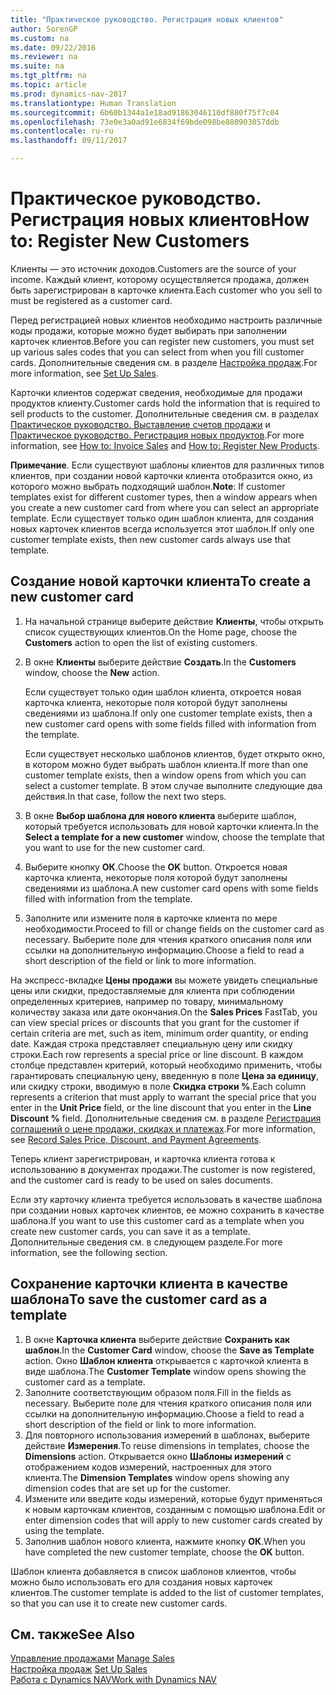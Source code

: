 ```yaml
---
title: "Практическое руководство. Регистрация новых клиентов"
author: SorenGP
ms.custom: na
ms.date: 09/22/2016
ms.reviewer: na
ms.suite: na
ms.tgt_pltfrm: na
ms.topic: article
ms.prod: dynamics-nav-2017
ms.translationtype: Human Translation
ms.sourcegitcommit: 6b60b1344a1e18ad91863046110df880f75f7c04
ms.openlocfilehash: 73e0e3a0ad91e6834f69bde098be880903057ddb
ms.contentlocale: ru-ru
ms.lasthandoff: 09/11/2017

---
```


# <a name="how-to-register-new-customers"></a><span data-ttu-id="fc9d2-102">Практическое руководство. Регистрация новых клиентов</span><span class="sxs-lookup"><span data-stu-id="fc9d2-102">How to: Register New Customers</span></span>
<span data-ttu-id="fc9d2-103">Клиенты — это источник доходов.</span><span class="sxs-lookup"><span data-stu-id="fc9d2-103">Customers are the source of your income.</span></span> <span data-ttu-id="fc9d2-104">Каждый клиент, которому осуществляется продажа, должен быть зарегистрирован в карточке клиента.</span><span class="sxs-lookup"><span data-stu-id="fc9d2-104">Each customer who you sell to must be registered as a customer card.</span></span>

<span data-ttu-id="fc9d2-105">Перед регистрацией новых клиентов необходимо настроить различные коды продажи, которые можно будет выбирать при заполнении карточек клиентов.</span><span class="sxs-lookup"><span data-stu-id="fc9d2-105">Before you can register new customers, you must set up various sales codes that you can select from when you fill customer cards.</span></span> <span data-ttu-id="fc9d2-106">Дополнительные сведения см. в разделе [Настройка продаж](sales-setup-sales.md).</span><span class="sxs-lookup"><span data-stu-id="fc9d2-106">For more information, see [Set Up Sales](sales-setup-sales.md).</span></span>

<span data-ttu-id="fc9d2-107">Карточки клиентов содержат сведения, необходимые для продажи продуктов клиенту.</span><span class="sxs-lookup"><span data-stu-id="fc9d2-107">Customer cards hold the information that is required to sell products to the customer.</span></span> <span data-ttu-id="fc9d2-108">Дополнительные сведения см. в разделах [Практическое руководство. Выставление счетов продажи](sales-how-invoice-sales.md) и [Практическое руководство. Регистрация новых продуктов](inventory-how-register-new-products.md).</span><span class="sxs-lookup"><span data-stu-id="fc9d2-108">For more information, see [How to: Invoice Sales](sales-how-invoice-sales.md) and [How to: Register New Products](inventory-how-register-new-products.md).</span></span>

<span data-ttu-id="fc9d2-109">**Примечание**. Если существуют шаблоны клиентов для различных типов клиентов, при создании новой карточки клиента отобразится окно, из которого можно выбрать подходящий шаблон.</span><span class="sxs-lookup"><span data-stu-id="fc9d2-109">**Note**: If customer templates exist for different customer types, then a window appears when you create a new customer card from where you can select an appropriate template.</span></span> <span data-ttu-id="fc9d2-110">Если существует только один шаблон клиента, для создания новых карточек клиентов всегда используется этот шаблон.</span><span class="sxs-lookup"><span data-stu-id="fc9d2-110">If only one customer template exists, then new customer cards always use that template.</span></span>

## <a name="to-create-a-new-customer-card"></a><span data-ttu-id="fc9d2-111">Создание новой карточки клиента</span><span class="sxs-lookup"><span data-stu-id="fc9d2-111">To create a new customer card</span></span>
1. <span data-ttu-id="fc9d2-112">На начальной странице выберите действие **Клиенты**, чтобы открыть список существующих клиентов.</span><span class="sxs-lookup"><span data-stu-id="fc9d2-112">On the Home page, choose the **Customers** action to open the list of existing customers.</span></span>  
2. <span data-ttu-id="fc9d2-113">В окне **Клиенты** выберите действие **Создать**.</span><span class="sxs-lookup"><span data-stu-id="fc9d2-113">In the **Customers** window, choose the **New** action.</span></span>

    <span data-ttu-id="fc9d2-114">Если существует только один шаблон клиента, откроется новая карточка клиента, некоторые поля которой будут заполнены сведениями из шаблона.</span><span class="sxs-lookup"><span data-stu-id="fc9d2-114">If only one customer template exists, then a new customer card opens with some fields filled with information from the template.</span></span>

    <span data-ttu-id="fc9d2-115">Если существует несколько шаблонов клиентов, будет открыто окно, в котором можно будет выбрать шаблон клиента.</span><span class="sxs-lookup"><span data-stu-id="fc9d2-115">If more than one customer template exists, then a window opens from which you can select a customer template.</span></span> <span data-ttu-id="fc9d2-116">В этом случае выполните следующие два действия.</span><span class="sxs-lookup"><span data-stu-id="fc9d2-116">In that case, follow the next two steps.</span></span>
3. <span data-ttu-id="fc9d2-117">В окне **Выбор шаблона для нового клиента** выберите шаблон, который требуется использовать для новой карточки клиента.</span><span class="sxs-lookup"><span data-stu-id="fc9d2-117">In the **Select a template for a new customer** window, choose the template that you want to use for the new customer card.</span></span>
4. <span data-ttu-id="fc9d2-118">Выберите кнопку **ОК**.</span><span class="sxs-lookup"><span data-stu-id="fc9d2-118">Choose the **OK** button.</span></span> <span data-ttu-id="fc9d2-119">Откроется новая карточка клиента, некоторые поля которой будут заполнены сведениями из шаблона.</span><span class="sxs-lookup"><span data-stu-id="fc9d2-119">A new customer card opens with some fields filled with information from the template.</span></span>  
5. <span data-ttu-id="fc9d2-120">Заполните или измените поля в карточке клиента по мере необходимости.</span><span class="sxs-lookup"><span data-stu-id="fc9d2-120">Proceed to fill or change fields on the customer card as necessary.</span></span> <span data-ttu-id="fc9d2-121">Выберите поле для чтения краткого описания поля или ссылки на дополнительную информацию.</span><span class="sxs-lookup"><span data-stu-id="fc9d2-121">Choose a field to read a short description of the field or link to more information.</span></span>

<span data-ttu-id="fc9d2-122">На экспресс-вкладке **Цены продажи** вы можете увидеть специальные цены или скидки, предоставляемые для клиента при соблюдении определенных критериев, например по товару, минимальному количеству заказа или дате окончания.</span><span class="sxs-lookup"><span data-stu-id="fc9d2-122">On the **Sales Prices** FastTab, you can view special prices or discounts that you grant for the customer if certain criteria are met, such as item, minimum order quantity, or ending date.</span></span> <span data-ttu-id="fc9d2-123">Каждая строка представляет специальную цену или скидку строки.</span><span class="sxs-lookup"><span data-stu-id="fc9d2-123">Each row represents a special price or line discount.</span></span> <span data-ttu-id="fc9d2-124">В каждом столбце представлен критерий, который необходимо применить, чтобы гарантировать специальную цену, введенную в поле **Цена за единицу**, или скидку строки, вводимую в поле **Скидка строки %**.</span><span class="sxs-lookup"><span data-stu-id="fc9d2-124">Each column represents a criterion that must apply to warrant the special price that you enter in the **Unit Price** field, or the line discount that you enter in the **Line Discount %** field.</span></span> <span data-ttu-id="fc9d2-125">Дополнительные сведения см. в разделе [Регистрация соглашений о цене продажи, скидках и платежах](sales-how-record-sales-price-discount-payment-agreements.md).</span><span class="sxs-lookup"><span data-stu-id="fc9d2-125">For more information, see [Record Sales Price, Discount, and Payment Agreements](sales-how-record-sales-price-discount-payment-agreements.md).</span></span>

<span data-ttu-id="fc9d2-126">Теперь клиент зарегистрирован, и карточка клиента готова к использованию в документах продажи.</span><span class="sxs-lookup"><span data-stu-id="fc9d2-126">The customer is now registered, and the customer card is ready to be used on sales documents.</span></span>

<span data-ttu-id="fc9d2-127">Если эту карточку клиента требуется использовать в качестве шаблона при создании новых карточек клиентов, ее можно сохранить в качестве шаблона.</span><span class="sxs-lookup"><span data-stu-id="fc9d2-127">If you want to use this customer card as a template when you create new customer cards, you can save it as a template.</span></span> <span data-ttu-id="fc9d2-128">Дополнительные сведения см. в следующем разделе.</span><span class="sxs-lookup"><span data-stu-id="fc9d2-128">For more information, see the following section.</span></span>

## <a name="to-save-the-customer-card-as-a-template"></a><span data-ttu-id="fc9d2-129">Сохранение карточки клиента в качестве шаблона</span><span class="sxs-lookup"><span data-stu-id="fc9d2-129">To save the customer card as a template</span></span>
1. <span data-ttu-id="fc9d2-130">В окне **Карточка клиента** выберите действие **Сохранить как шаблон**.</span><span class="sxs-lookup"><span data-stu-id="fc9d2-130">In the **Customer Card** window, choose the **Save as Template** action.</span></span> <span data-ttu-id="fc9d2-131">Окно **Шаблон клиента** открывается с карточкой клиента в виде шаблона.</span><span class="sxs-lookup"><span data-stu-id="fc9d2-131">The **Customer Template** window opens showing the customer card as a template.</span></span>
2. <span data-ttu-id="fc9d2-132">Заполните соответствующим образом поля.</span><span class="sxs-lookup"><span data-stu-id="fc9d2-132">Fill in the fields as necessary.</span></span> <span data-ttu-id="fc9d2-133">Выберите поле для чтения краткого описания поля или ссылки на дополнительную информацию.</span><span class="sxs-lookup"><span data-stu-id="fc9d2-133">Choose a field to read a short description of the field or link to more information.</span></span>
3. <span data-ttu-id="fc9d2-134">Для повторного использования измерений в шаблонах, выберите действие **Измерения**.</span><span class="sxs-lookup"><span data-stu-id="fc9d2-134">To reuse dimensions in templates, choose the **Dimensions** action.</span></span> <span data-ttu-id="fc9d2-135">Открывается окно **Шаблоны измерений** с отображением кодов измерений, настроенных для этого клиента.</span><span class="sxs-lookup"><span data-stu-id="fc9d2-135">The **Dimension Templates** window opens showing any dimension codes that are set up for the customer.</span></span>
4. <span data-ttu-id="fc9d2-136">Измените или введите коды измерений, которые будут применяться к новым карточкам клиентов, созданным с помощью шаблона.</span><span class="sxs-lookup"><span data-stu-id="fc9d2-136">Edit or enter dimension codes that will apply to new customer cards created by using the template.</span></span>  
5. <span data-ttu-id="fc9d2-137">Заполнив шаблон нового клиента, нажмите кнопку **ОК**.</span><span class="sxs-lookup"><span data-stu-id="fc9d2-137">When you have completed the new customer template, choose the **OK** button.</span></span>

<span data-ttu-id="fc9d2-138">Шаблон клиента добавляется в список шаблонов клиентов, чтобы можно было использовать его для создания новых карточек клиентов.</span><span class="sxs-lookup"><span data-stu-id="fc9d2-138">The customer template is added to the list of customer templates, so that you can use it to create new customer cards.</span></span>

## <a name="see-also"></a><span data-ttu-id="fc9d2-139">См. также</span><span class="sxs-lookup"><span data-stu-id="fc9d2-139">See Also</span></span>  
<span data-ttu-id="fc9d2-140">[Управление продажами](sales-manage-sales.md)  </span><span class="sxs-lookup"><span data-stu-id="fc9d2-140">[Manage Sales](sales-manage-sales.md)  </span></span>  
<span data-ttu-id="fc9d2-141">[Настройка продаж](sales-setup-sales.md)  </span><span class="sxs-lookup"><span data-stu-id="fc9d2-141">[Set Up Sales](sales-setup-sales.md)  </span></span>  
[<span data-ttu-id="fc9d2-142">Работа с Dynamics NAV</span><span class="sxs-lookup"><span data-stu-id="fc9d2-142">Work with Dynamics NAV</span></span>](ui-work-product.md)

